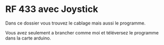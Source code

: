 # RF 433 avec Joystick
Dans ce dossier vous trouvez le cablage mais aussi le programme.

Vous avez seulement a brancher comme moi et téléversez le programme dans la carte arduino.
